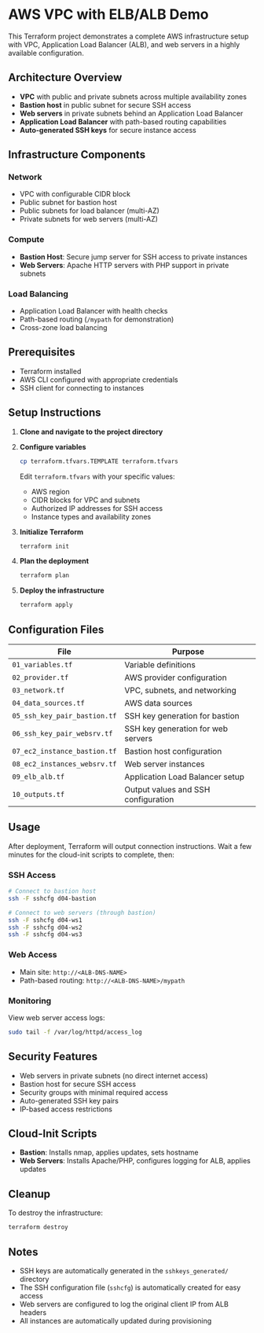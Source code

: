 # AWS VPC with ELB/ALB Demo

This Terraform project demonstrates a complete AWS infrastructure setup with VPC, Application Load Balancer (ALB), and web servers in a highly available configuration.

## Architecture Overview

- **VPC** with public and private subnets across multiple availability zones
- **Bastion host** in public subnet for secure SSH access
- **Web servers** in private subnets behind an Application Load Balancer
- **Application Load Balancer** with path-based routing capabilities
- **Auto-generated SSH keys** for secure instance access

## Infrastructure Components

### Network
- VPC with configurable CIDR block
- Public subnet for bastion host
- Public subnets for load balancer (multi-AZ)
- Private subnets for web servers (multi-AZ)

### Compute
- **Bastion Host**: Secure jump server for SSH access to private instances
- **Web Servers**: Apache HTTP servers with PHP support in private subnets

### Load Balancing
- Application Load Balancer with health checks
- Path-based routing (`/mypath` for demonstration)
- Cross-zone load balancing

## Prerequisites

- Terraform installed
- AWS CLI configured with appropriate credentials
- SSH client for connecting to instances

## Setup Instructions

1. **Clone and navigate to the project directory**

2. **Configure variables**
   ```bash
   cp terraform.tfvars.TEMPLATE terraform.tfvars
   ```
   Edit `terraform.tfvars` with your specific values:
   - AWS region
   - CIDR blocks for VPC and subnets
   - Authorized IP addresses for SSH access
   - Instance types and availability zones

3. **Initialize Terraform**
   ```bash
   terraform init
   ```

4. **Plan the deployment**
   ```bash
   terraform plan
   ```

5. **Deploy the infrastructure**
   ```bash
   terraform apply
   ```

## Configuration Files

| File | Purpose |
|------|---------|
| `01_variables.tf` | Variable definitions |
| `02_provider.tf` | AWS provider configuration |
| `03_network.tf` | VPC, subnets, and networking |
| `04_data_sources.tf` | AWS data sources |
| `05_ssh_key_pair_bastion.tf` | SSH key generation for bastion |
| `06_ssh_key_pair_websrv.tf` | SSH key generation for web servers |
| `07_ec2_instance_bastion.tf` | Bastion host configuration |
| `08_ec2_instances_websrv.tf` | Web server instances |
| `09_elb_alb.tf` | Application Load Balancer setup |
| `10_outputs.tf` | Output values and SSH configuration |

## Usage

After deployment, Terraform will output connection instructions. Wait a few minutes for the cloud-init scripts to complete, then:

### SSH Access
```bash
# Connect to bastion host
ssh -F sshcfg d04-bastion

# Connect to web servers (through bastion)
ssh -F sshcfg d04-ws1
ssh -F sshcfg d04-ws2
ssh -F sshcfg d04-ws3
```

### Web Access
- Main site: `http://<ALB-DNS-NAME>`
- Path-based routing: `http://<ALB-DNS-NAME>/mypath`

### Monitoring
View web server access logs:
```bash
sudo tail -f /var/log/httpd/access_log
```

## Security Features

- Web servers in private subnets (no direct internet access)
- Bastion host for secure SSH access
- Security groups with minimal required access
- Auto-generated SSH key pairs
- IP-based access restrictions

## Cloud-Init Scripts

- **Bastion**: Installs nmap, applies updates, sets hostname
- **Web Servers**: Installs Apache/PHP, configures logging for ALB, applies updates

## Cleanup

To destroy the infrastructure:
```bash
terraform destroy
```

## Notes

- SSH keys are automatically generated in the `sshkeys_generated/` directory
- The SSH configuration file (`sshcfg`) is automatically created for easy access
- Web servers are configured to log the original client IP from ALB headers
- All instances are automatically updated during provisioning